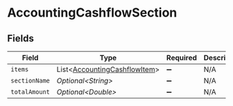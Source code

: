 # AccountingCashflowSection


## Fields

| Field                                                                          | Type                                                                           | Required                                                                       | Description                                                                    |
| ------------------------------------------------------------------------------ | ------------------------------------------------------------------------------ | ------------------------------------------------------------------------------ | ------------------------------------------------------------------------------ |
| `items`                                                                        | List\<[AccountingCashflowItem](../../models/shared/AccountingCashflowItem.md)> | :heavy_minus_sign:                                                             | N/A                                                                            |
| `sectionName`                                                                  | *Optional\<String>*                                                            | :heavy_minus_sign:                                                             | N/A                                                                            |
| `totalAmount`                                                                  | *Optional\<Double>*                                                            | :heavy_minus_sign:                                                             | N/A                                                                            |